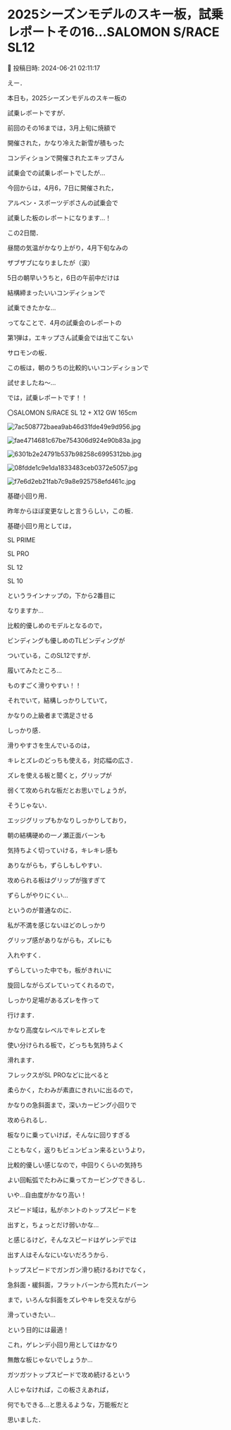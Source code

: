 # 2025シーズンモデルのスキー板，試乗レポートその16…SALOMON S/RACE SL12

📅 投稿日時: 2024-06-21 02:11:17

えー．


本日も，2025シーズンモデルのスキー板の


試乗レポートですが．





前回のその16までは，3月上旬に焼額で


開催された，かなり冷えた新雪が積もった


コンディションで開催されたエキップさん


試乗会での試乗レポートでしたが…





今回からは，4月6，7日に開催された，


アルペン・スポーツデポさんの試乗会で


試乗した板のレポートになります…！





この2日間．


昼間の気温がかなり上がり，4月下旬なみの


ザブザブになりましたが（涙）


5日の朝早いうちと，6日の午前中だけは


結構締まったいいコンディションで


試乗できたかな…





ってなことで．4月の試乗会のレポートの


第1弾は，エキップさん試乗会では出てこない


サロモンの板．





この板は，朝のうちの比較的いいコンディションで


試せましたね～…





では，試乗レポートです！！[]()








〇SALOMON S/RACE SL 12 + X12 GW 165cm







![7ac508772baea9ab46d31fde49e9d956.jpg](images/7ac508772baea9ab46d31fde49e9d956.jpg)









![fae4714681c67be754306d924e90b83a.jpg](images/fae4714681c67be754306d924e90b83a.jpg)









![6301b2e24791b537b98258c6995312bb.jpg](images/6301b2e24791b537b98258c6995312bb.jpg)









![08fdde1c9e1da1833483ceb0372e5057.jpg](images/08fdde1c9e1da1833483ceb0372e5057.jpg)









![f7e6d2eb21fab7c9a8e925758efd461c.jpg](images/f7e6d2eb21fab7c9a8e925758efd461c.jpg)







基礎小回り用．





昨年からほぼ変更なしと言うらしい，この板．


基礎小回り用としては，


SL PRIME 


SL PRO


SL 12


SL 10


というラインナップの，下から2番目に


なりますか…





比較的優しめのモデルとなるので，


ビンディングも優しめのTLビンディングが


ついている，このSL12ですが．





履いてみたところ…


ものすごく滑りやすい！！


それでいて，結構しっかりしていて，


かなりの上級者まで満足させる


しっかり感．





滑りやすさを生んでいるのは，


キレとズレのどっちも使える，対応幅の広さ．





ズレを使える板と聞くと，グリップが


弱くて攻められな板だとお思いでしょうが，


そうじゃない．





エッジグリップもかなりしっかりしており，


朝の結構硬めの一ノ瀬正面バーンも


気持ちよく切っていける，キレキレ感も


ありながらも，ずらしもしやすい．





攻められる板はグリップが強すぎて


ずらしがやりにくい…


というのが普通なのに．


私が不満を感じないほどのしっかり


グリップ感がありながらも，ズレにも


入れやすく．


ずらしていった中でも，板がきれいに


旋回しながらズレていってくれるので，


しっかり足場があるズレを作って


行けます．





かなり高度なレベルでキレとズレを


使い分けられる板で，どっちも気持ちよく


滑れます．





フレックスがSL PROなどに比べると


柔らかく，たわみが素直にきれいに出るので，


かなりの急斜面まで，深いカービング小回りで


攻められるし．





板なりに乗っていけば，そんなに回りすぎる


こともなく，返りもビュンビュン来るというより，


比較的優しい感じなので，中回りくらいの気持ち


よい回転弧でたわみに乗ってカービングできるし．





いや…自由度がかなり高い！





スピード域は，私がホントのトップスピードを


出すと，ちょっとだけ弱いかな…


と感じるけど，そんなスピードはゲレンデでは


出す人はそんなにいないだろうから．


トップスピードでガンガン滑り続けるわけでなく，


急斜面・緩斜面，フラットバーンから荒れたバーン


まで，いろんな斜面をズレやキレを交えながら


滑っていきたい…


という目的には最適！





これ，ゲレンデ小回り用としてはかなり


無敵な板じゃないでしょうか…





ガツガツトップスピードで攻め続けるという


人じゃなければ，この板さえあれば，


何でもできる…と思えるような，万能板だと


思いました．
